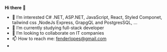 **Hi there** 👋
- 👀 I’m interested C# .NET, ASP.NET, JavaScript,  React, Styled Componet, tailwind css ,NodeJs Express, GrapgQL and PostgresSQL, ...
- 🌱 I’m currently studying full-stack developer
- 💞️ I’m looking to collaborate on IT companies
- 📫 How to reach me: fenderlopes@gmail.com 
- 

<!---
Edy-ux/Edy-ux is a ✨ special ✨ repository because its `README.md` (this file) appears on your GitHub profile.
You can click the Preview link to take a look at your changes.
--->
